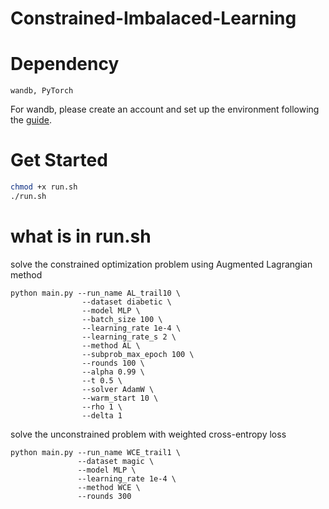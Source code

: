 # Constrained-Imbalaced-Learning

# Dependency
```
wandb, PyTorch
```
For wandb, please create an account and set up the environment following the [guide](https://wandb.ai/site).

# Get Started
```bash
chmod +x run.sh
./run.sh
```


# what is in run.sh
solve the constrained optimization problem using Augmented Lagrangian method
```
python main.py --run_name AL_trail10 \
                --dataset diabetic \
                --model MLP \
                --batch_size 100 \
                --learning_rate 1e-4 \
                --learning_rate_s 2 \
                --method AL \
                --subprob_max_epoch 100 \
                --rounds 100 \
                --alpha 0.99 \
                --t 0.5 \
                --solver AdamW \
                --warm_start 10 \
                --rho 1 \
                --delta 1
```

solve the unconstrained problem with weighted cross-entropy loss               
```
python main.py --run_name WCE_trail1 \
               --dataset magic \
               --model MLP \
               --learning_rate 1e-4 \
               --method WCE \
               --rounds 300
```
